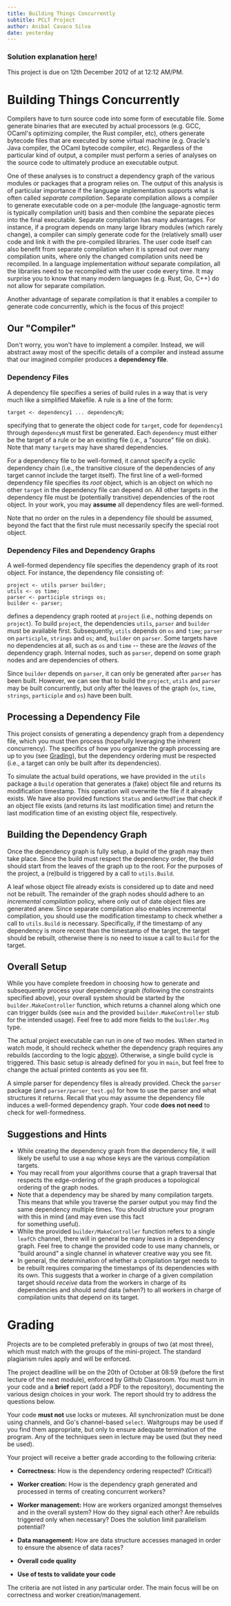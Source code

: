 ```yaml
---
title: Building Things Concurrently
subtitle: PCLT Project
author: Anibal Cavaco Silva 
date: yesterday
---
```


### Solution explanation [here](./solution.md)!

This project is due on 12th December 2012 of at 12:12 AM/PM.

# Building Things Concurrently

Compilers have to turn source code into some form of executable file. Some generate binaries that are executed by
actual processors (e.g. GCC, OCaml's optimizing compiler, the Rust compiler, etc), others generate bytecode files that 
are executed by some virtual machine (e.g. Oracle's Java compiler, the OCaml bytecode compiler, etc). 
Regardless of the particular kind of output, a compiler must perform a series of analyses on the source code to
ultimately produce an executable output.

One of these analyses is to construct a dependency graph of the various modules or packages that a program relies on.
The output of this analysis is of particular importance if the language implementation supports what is often called 
*separate compilation*.
Separate compilation allows a compiler to generate executable code on a per-module (the language-agnostic term is 
typically compilation unit) basis and then combine the separate 
pieces into the final executable. Separate compilation has many advantages. For instance, if a program depends on
many large library modules (which rarely change), a compiler can simply generate code for the (relatively small) user 
code and link it with the pre-compiled libraries. The user code itself can also benefit from separate compilation when 
it is spread out over many compilation units, where only the changed compilation units need be recompiled.
In a language implementation *without* separate compilation, all the libraries need to be recompiled with the user code every
time. It may surprise you to know that many modern languages (e.g. Rust, Go, C++) do not allow for separate compilation. 

Another advantage of separate compilation is that it enables a compiler to generate code concurrently, which is the focus
of this project!

## Our "Compiler"

Don't worry, you won't have to implement a compiler. Instead, we will abstract away most of the specific details of a compiler
and instead assume that our imagined compiler produces a **dependency file**. 

### Dependency Files

A dependency file specifies a series of
build rules in a way that is very much like a simplified Makefile. A rule is a line of the form:
```
target <- dependency1 ... dependencyN;
```
specifying that to generate the object code for `target`, code for `dependency1` through `dependencyN` must first be generated.
Each `dependency` must either be the target of a rule or be an existing file
(i.e., a "source" file on disk). Note that many `target`s may have shared dependencies.

For a dependency file to be well-formed, it cannot specify a cyclic dependency chain (i.e., the 
transitive closure of the dependencies of any target cannot include the target itself). The first line of a 
well-formed dependency file specifies its *root* object, which is an object on which no other `target` in the dependency
file can depend on. All other targets in the dependency file must be (potentially transitive) dependencies of the root object.
In your work, you may **assume** all dependency files are well-formed.

Note that no order on the rules in a dependency file should be assumed, beyond the fact that the first rule must necessarily specify
the special root object.

### Dependency Files and Dependency Graphs

A well-formed dependency file specifies the dependency graph of its root object.
For instance, the dependency file consisting of:
```
project <- utils parser builder;
utils <- os time;
parser <- participle strings os;
builder <- parser;
```
defines a dependency graph rooted at `project` (i.e., nothing depends on `project`). 
To build `project`, the dependencies `utils`, `parser` and `builder` must be available first.
Subsequently, `utils` depends on `os` and `time`; `parser` on `participle`, `strings` and `os`;
and, `builder` on `parser`. Some targets have no dependencies at all, such as `os` and `time` -- these are the *leaves* of the 
dependency graph. Internal nodes, such as `parser`, depend on some graph nodes and are dependencies of others.

Since `builder` depends on `parser`, it can only be generated after `parser` has been built. However, 
we can see that to build the `project`, `utils` and `parser` may be built concurrently, but only after 
the leaves of the graph (`os`, `time`, `strings`, `participle` and `os`) have been built.

## Processing a Dependency File 

This project consists of generating a dependency graph from a dependency file, which you must then process (hopefully
leveraging the inherent concurrency).
The specifics of how you organize the graph processing are up to you (see [Grading](#grading)), but the dependency ordering must 
be respected (i.e., a target can only be built after its dependencies). 

To simulate the actual build operations, we have provided in the `utils` package a `Build` operation that generates a 
(fake) object file and returns its modification timestamp. This operation will overwrite the file if it already exists.
We have also provided functions `Status` and `GetModTime`
that check if an object file exists (and returns its last modification time) and return the last modification time of an
existing object file, respectively.

## Building the Dependency Graph

Once the dependency graph is fully setup, a build of the graph may then take place. 
Since the build must respect the dependency order, the build should start from the leaves of the graph up to the root.
For the purposes of the project, a (re)build is triggered by a call to `utils.Build`.

A leaf whose object file already exists is considered up to date and need not be rebuilt.
The remainder of the graph nodes should adhere to an *incremental compilation* policy, where only out of date object files are generated anew.
Since separate compilation also enables incremental compilation, you should use the modification timestamp to check whether
a call to `utils.Build` is necessary. Specifically, if the timestamp of any dependency is more recent than the timestamp of the target,
the target should be rebuilt, otherwise there is no need to issue a call to `Build` for the target.

## Overall Setup

While you have complete freedom in choosing how to generate and subsequently process your dependency graph (following
the constraints specified above), your overall system should be started by the `builder.MakeController` function, which
returns a channel along which one can trigger builds (see `main` and the provided `builder.MakeController` stub for
the intended usage). Feel free to add more fields to the `builder.Msg` type.

The actual project executable can run in one of two modes. When started in watch mode, it should recheck whether 
the dependency graph requires any rebuilds (according to the logic [above](#building-the-dependency-graph)). Otherwise,
a single build cycle is triggered. This
basic setup is already defined for you in `main`, but feel free to change the actual printed contents as you see fit.

A simple parser for dependency files is already provided. Check the `parser` package (and `parser/parser_test.go`) for
how to use the parser and what structures it returns. Recall that you may assume the dependency file induces a 
well-formed dependency graph. Your code **does not need** to check for well-formedness.

## Suggestions and Hints

- While creating the dependency graph from the dependency file, it will likely be useful to use a `map` whose keys are the 
various compilation targets. 
- You may recall from your algorithms course that a graph traversal that respects the edge-ordering of the graph produces a 
topological ordering of the graph nodes.
- Note that a dependency may be shared by many compilation targets. This means that while you traverse the parser output you 
may find the same dependency multiple times. You should structure your program with this in mind (and may even use this fact  
for something useful).
- While the provided `builder/MakeController` function refers to a single `leafCh` channel, there will in general be many
leaves in a dependency graph. Feel free to change the provided code to use many channels, or "build around" a single channel 
in whatever creative way you see fit.
- In general, the determination of whether a compilation target needs to be rebuilt requires comparing the timestamps
of its dependencies with its own. This suggests that a worker in charge of a given compilation target should *receive*
data from the workers in charge of its dependencies and should *send* data (when?) to all workers in charge of compilation units 
that depend on its target.

# Grading

Projects are to be completed preferably in groups of two (at most three), which
must match with the groups of the mini-project. The standard plagiarism rules
apply and will be enforced.

The project deadline will be on the 20th of October at 08:59 (before the first lecture
of the next module), enforced by
Github Classroom. You must turn in your code and a __brief__ report (add a PDF to the
repository), documenting the various design choices in your work. The report
should try to address the questions below.

Your code __must not__ use locks or mutexes. All synchronization must be done
using channels, and Go's channel-based ``select``. Waitgroups may be
used if you find them appropriate, but only to ensure adequate termination of the program. 
Any of the techniques seen in lecture may be used (but they need be used).

Your project will receive a better grade according to the following criteria:

* __Correctness:__ How is the dependency ordering respected? (Critical!)

* __Worker creation:__ How is the dependency graph generated and processed in terms of creating concurrent workers?

* __Worker management:__ How are workers organized amongst themselves and in the
  overall system? How do they signal each other? Are rebuilds triggered only when necessary? Does the solution limit parallelism potential?

* __Data management:__ How are data structure accesses managed in order to ensure the
  absence of data races?

* __Overall code quality__

* __Use of tests to validate your code__

The criteria are not listed in any particular order. The main focus will be on
correctness and worker creation/management.






